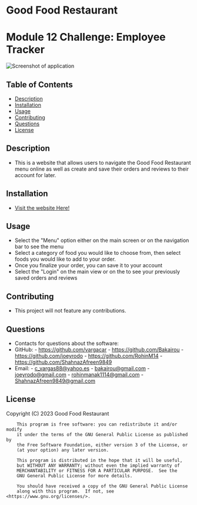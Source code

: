 # Good Food Restaurant

# Module 12 Challenge: Employee Tracker

![Screenshot of application](https://cdn.discordapp.com/attachments/559810933866758161/1116140938591481896/image.png)

## Table of Contents
- [Description](#description)
- [Installation](#installation)
- [Usage](#usage)
- [Contributing](#contributing)
- [Questions](#questions)
- [License](#license)

## Description
- This is a website that allows users to navigate the Good Food Restaurant menu online as well as create and save their orders and reviews to their account for later.

## Installation
- [Visit the website Here!](https://goodfood2023.herokuapp.com/)

## Usage
- Select the "Menu" option either on the main screen or on the navigation bar to see the menu 
- Select a category of food you would like to choose from, then select foods you would like to add to your order.
- Once you finalize your order, you can save it to your account 
- Select the "Login" on the main view or on the to see your previously saved orders and reviews

## Contributing
- This project will not feature any contributions.

## Questions
- Contacts for questions about the software:
- GitHub:
       - https://github.com/vargacar
       - https://github.com/Bakairou
       - https://github.com/joeyrodo
       - https://github.com/RohinM14
       - https://github.com/ShahnazAfreen9849
- Email: 
       - c_vargas88@yahoo.es
       - bakairou@gmail.com
       - joeyrodo@gmail.com
       - rohinmanak1114@gmail.com
       - ShahnazAfreen9849@gmail.com

## License

Copyright (C) 2023 Good Food Restaurant

        This program is free software: you can redistribute it and/or modify
        it under the terms of the GNU General Public License as published by
        the Free Software Foundation, either version 3 of the License, or
        (at your option) any later version.
    
        This program is distributed in the hope that it will be useful,
        but WITHOUT ANY WARRANTY; without even the implied warranty of
        MERCHANTABILITY or FITNESS FOR A PARTICULAR PURPOSE.  See the
        GNU General Public License for more details.
    
        You should have received a copy of the GNU General Public License
        along with this program.  If not, see <https://www.gnu.org/licenses/>.
